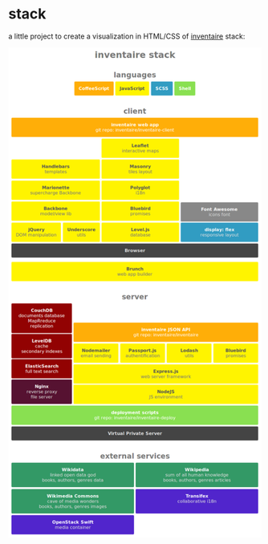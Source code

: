 # stack

a little project to create a visualization in HTML/CSS of [inventaire](https://github.com/inventaire/inventaire) stack:

[![stack](https://raw.githubusercontent.com/inventaire/stack/main/snapshots/stack.png)](https://inventaire.github.io/stack)
